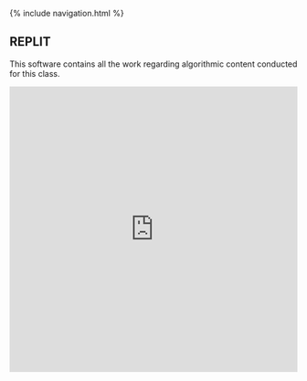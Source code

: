 {% include navigation.html %}

## REPLIT

This software contains all the work regarding algorithmic content conducted for this class. 

<iframe frameborder="0" width="100%" height="500px" src="https://replit.com/@KrishnadevLaksh/csp_folio-4?embed=true">
